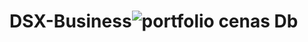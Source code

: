 # DSX-Business![portfolio cenas Db](https://user-images.githubusercontent.com/82759809/170699324-eefd13bd-cb10-4791-8033-05a5da2ddc92.png)
